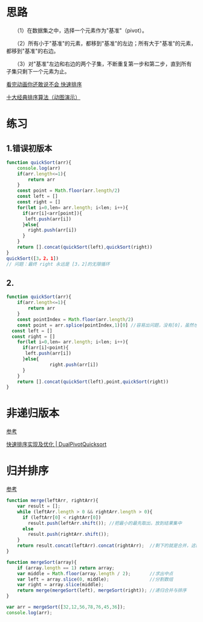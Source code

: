 # 思路

　　（1）在数据集之中，选择一个元素作为"基准"（pivot）。

　　（2）所有小于"基准"的元素，都移到"基准"的左边；所有大于"基准"的元素，都移到"基准"的右边。

　　（3）对"基准"左边和右边的两个子集，不断重复第一步和第二步，直到所有子集只剩下一个元素为止。

[看完动画你还敢说不会 快速排序](https://juejin.im/post/5bf74be8e51d452d4f3ee2a1)

[十大经典排序算法（动图演示）](https://www.cnblogs.com/onepixel/p/7674659.html)

# 练习

## 1.错误初版本

```javascript
function quickSort(arr){
    console.log(arr)
    if(arr.length<=1){
        return arr
    }
    const point = Math.floor(arr.length/2)
    const left = []
    const right = []
    for(let i=0,len= arr.length; i<len; i++){
      if(arr[i]<arr[point]){
       left.push(arr[i])
      }else{
        right.push(arr[i])
      }
    }
    return [].concat(quickSort(left),quickSort(right))
}
quickSort([3，2，1])
// 问题：最终 right 永远是 [3，2]的无限循环
```



## 2. 

```javascript
function quickSort(arr){
	if(arr.length<=1){
		return arr
	}
	const pointIndex = Math.floor(arr.length/2)
	const point = arr.splice(pointIndex,1)[0] //容易出问题，没有[0]，虽然也能执行，但
  const left = []
  const right = []
	for(let i=0,len= arr.length; i<len; i++){
      if(arr[i]<point){
       left.push(arr[i])
      }else{
				right.push(arr[i])
      }
    }
    return [].concat(quickSort(left),point,quickSort(right))
}
```



# 非递归版本

[参考](https://www.phpyuan.com/269759.html)

[快速排序实现及优化 | DualPivotQuicksort](https://www.sczyh30.com/posts/Algorithm/algorithm-quicksort/)



# 归并排序

[参考](https://segmentfault.com/a/1190000008866524)

```javascript
function merge(leftArr, rightArr){  
    var result = [];  
    while (leftArr.length > 0 && rightArr.length > 0){  
      if (leftArr[0] < rightArr[0])  
        result.push(leftArr.shift()); //把最小的最先取出，放到结果集中   
      else   
        result.push(rightArr.shift());  
    }   
    return result.concat(leftArr).concat(rightArr);  //剩下的就是合并，这样就排好序了  
}  

function mergeSort(array){  
    if (array.length == 1) return array;  
    var middle = Math.floor(array.length / 2);       //求出中点  
    var left = array.slice(0, middle);               //分割数组  
    var right = array.slice(middle);  
    return merge(mergeSort(left), mergeSort(right)); //递归合并与排序  
}  

var arr = mergeSort([32,12,56,78,76,45,36]);
console.log(arr);
```

